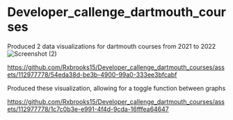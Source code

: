 # Developer_callenge_dartmouth_courses
Produced 2 data visualizations for dartmouth courses from 2021 to 2022
![Screenshot (2)](https://github.com/Rxbrooks15/Developer_callenge_dartmouth_courses/assets/112977778/13711e5b-24f9-4adc-a096-33ac094bb9dc)


https://github.com/Rxbrooks15/Developer_callenge_dartmouth_courses/assets/112977778/54eda38d-be3b-4900-99a0-333ee3bfcabf

Produced these visualization, allowing for a toggle function between graphs

https://github.com/Rxbrooks15/Developer_callenge_dartmouth_courses/assets/112977778/1c7c0b3e-e991-4f4d-9cda-16fffea64647

